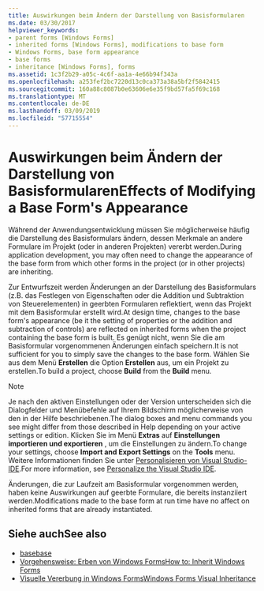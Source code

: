 ```yaml
---
title: Auswirkungen beim Ändern der Darstellung von Basisformularen
ms.date: 03/30/2017
helpviewer_keywords:
- parent forms [Windows Forms]
- inherited forms [Windows Forms], modifications to base form
- Windows Forms, base form appearance
- base forms
- inheritance [Windows Forms], forms
ms.assetid: 1c3f2b29-a05c-4c6f-aa1a-4e66b94f343a
ms.openlocfilehash: a253fef2bc7220d13c0ca373a38a5bf2f5842415
ms.sourcegitcommit: 160a88c8087b0e63606e6e35f9bd57fa5f69c168
ms.translationtype: MT
ms.contentlocale: de-DE
ms.lasthandoff: 03/09/2019
ms.locfileid: "57715554"
---
```

# <a name="effects-of-modifying-a-base-forms-appearance"></a><span data-ttu-id="85917-102">Auswirkungen beim Ändern der Darstellung von Basisformularen</span><span class="sxs-lookup"><span data-stu-id="85917-102">Effects of Modifying a Base Form's Appearance</span></span>
<span data-ttu-id="85917-103">Während der Anwendungsentwicklung müssen Sie möglicherweise häufig die Darstellung des Basisformulars ändern, dessen Merkmale an andere Formulare im Projekt (oder in anderen Projekten) vererbt werden.</span><span class="sxs-lookup"><span data-stu-id="85917-103">During application development, you may often need to change the appearance of the base form from which other forms in the project (or in other projects) are inheriting.</span></span>  
  
 <span data-ttu-id="85917-104">Zur Entwurfszeit werden Änderungen an der Darstellung des Basisformulars (z.B. das Festlegen von Eigenschaften oder die Addition und Subtraktion von Steuerelementen) in geerbten Formularen reflektiert, wenn das Projekt mit dem Basisformular erstellt wird.</span><span class="sxs-lookup"><span data-stu-id="85917-104">At design time, changes to the base form's appearance (be it the setting of properties or the addition and subtraction of controls) are reflected on inherited forms when the project containing the base form is built.</span></span> <span data-ttu-id="85917-105">Es genügt nicht, wenn Sie die am Basisformular vorgenommenen Änderungen einfach speichern.</span><span class="sxs-lookup"><span data-stu-id="85917-105">It is not sufficient for you to simply save the changes to the base form.</span></span> <span data-ttu-id="85917-106">Wählen Sie aus dem Menü **Erstellen** die Option **Erstellen** aus, um ein Projekt zu erstellen.</span><span class="sxs-lookup"><span data-stu-id="85917-106">To build a project, choose **Build** from the **Build** menu.</span></span>  
  
> [!NOTE]
>  <span data-ttu-id="85917-107">Je nach den aktiven Einstellungen oder der Version unterscheiden sich die Dialogfelder und Menübefehle auf Ihrem Bildschirm möglicherweise von den in der Hilfe beschriebenen.</span><span class="sxs-lookup"><span data-stu-id="85917-107">The dialog boxes and menu commands you see might differ from those described in Help depending on your active settings or edition.</span></span> <span data-ttu-id="85917-108">Klicken Sie im Menü **Extras** auf **Einstellungen importieren und exportieren** , um die Einstellungen zu ändern.</span><span class="sxs-lookup"><span data-stu-id="85917-108">To change your settings, choose **Import and Export Settings** on the **Tools** menu.</span></span> <span data-ttu-id="85917-109">Weitere Informationen finden Sie unter [Personalisieren von Visual Studio-IDE](/visualstudio/ide/personalizing-the-visual-studio-ide).</span><span class="sxs-lookup"><span data-stu-id="85917-109">For more information, see [Personalize the Visual Studio IDE](/visualstudio/ide/personalizing-the-visual-studio-ide).</span></span>  
  
 <span data-ttu-id="85917-110">Änderungen, die zur Laufzeit am Basisformular vorgenommen werden, haben keine Auswirkungen auf geerbte Formulare, die bereits instanziiert werden.</span><span class="sxs-lookup"><span data-stu-id="85917-110">Modifications made to the base form at run time have no affect on inherited forms that are already instantiated.</span></span>  
  
## <a name="see-also"></a><span data-ttu-id="85917-111">Siehe auch</span><span class="sxs-lookup"><span data-stu-id="85917-111">See also</span></span>
- [<span data-ttu-id="85917-112">base</span><span class="sxs-lookup"><span data-stu-id="85917-112">base</span></span>](~/docs/csharp/language-reference/keywords/base.md)
- [<span data-ttu-id="85917-113">Vorgehensweise: Erben von Windows Forms</span><span class="sxs-lookup"><span data-stu-id="85917-113">How to: Inherit Windows Forms</span></span>](how-to-inherit-windows-forms.md)
- [<span data-ttu-id="85917-114">Visuelle Vererbung in Windows Forms</span><span class="sxs-lookup"><span data-stu-id="85917-114">Windows Forms Visual Inheritance</span></span>](windows-forms-visual-inheritance.md)
